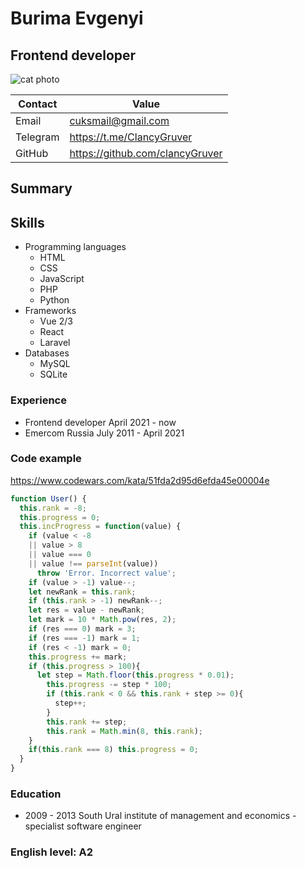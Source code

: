 # Burima Evgenyi

## Frontend developer

![cat photo](https://avatars.githubusercontent.com/u/14860440?s=400&u=ef182a5930ae2b37d6f526c9c061815473fddc42&v=4)

Contact | Value
------------ | -------------
Email | cuksmail@gmail.com
Telegram | https://t.me/ClancyGruver
GitHub | https://github.com/clancyGruver

## Summary

## Skills
* Programming languages
  - HTML
  - CSS
  - JavaScript
  - PHP
  - Python
* Frameworks
  - Vue 2/3
  - React
  - Laravel
* Databases
  - MySQL
  - SQLite

### Experience
* Frontend developer April 2021 - now
* Emercom Russia July 2011 - April 2021

### Code example
https://www.codewars.com/kata/51fda2d95d6efda45e00004e
```javascript
function User() {
  this.rank = -8;
  this.progress = 0;
  this.incProgress = function(value) {
    if (value < -8
    || value > 8
    || value === 0
    || value !== parseInt(value))
      throw 'Error. Incorrect value';
    if (value > -1) value--;
    let newRank = this.rank;
    if (this.rank > -1) newRank--;
    let res = value - newRank;
    let mark = 10 * Math.pow(res, 2);
    if (res === 0) mark = 3;
    if (res === -1) mark = 1;
    if (res < -1) mark = 0;
    this.progress += mark;
    if (this.progress > 100){
      let step = Math.floor(this.progress * 0.01);
        this.progress -= step * 100;
        if (this.rank < 0 && this.rank + step >= 0){
          step++;
        }
        this.rank += step;
        this.rank = Math.min(8, this.rank);
    }
    if(this.rank === 8) this.progress = 0;
  }
}
```


### Education
* 2009 - 2013 South Ural institute of management and economics - specialist software engineer

### English level: A2